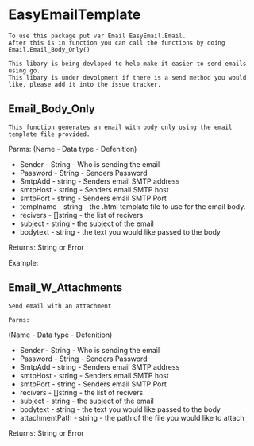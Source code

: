 # EasyEmailTemplate
    To use this package put var Email EasyEmail.Email.  
    After this is in function you can call the functions by doing Email.Email_Body_Only()

    This libary is being devloped to help make it easier to send emails using go.  
    This libary is under devolpment if there is a send method you would like, please add it into the issue tracker.

## Email_Body_Only
    This function generates an email with body only using the email template file provided.

Parms:
(Name - Data type - Defenition)
* Sender - String - Who is sending the email
* Password - String - Senders Password
* SmtpAdd - string - Senders email SMTP address
*  smtpHost - string - Senders email SMTP host
* smtpPort - string - Senders email SMTP Port
* templname - string - the .html template file to use for the email body.
* recivers - []string - the list of recivers
* subject - string - the subject of the email
* bodytext - string - the text you would like passed to the body

Returns:
    String or Error
    
Example: 
<!-- template.html
<!DOCTYPE html>
<html>

<body>
    {{.Message}}
</body>

</html>
-->

## Email_W_Attachments
    Send email with an attachment

    Parms:
(Name - Data type - Defenition)
  * Sender - String - Who is sending the email
  * Password - String - Senders Password
  * SmtpAdd - string - Senders email SMTP address
  * smtpHost - string - Senders email SMTP host
  * smtpPort - string - Senders email SMTP Port
  * recivers - []string - the list of recivers
  * subject - string - the subject of the email
  * bodytext - string - the text you would like passed to the body
  * attachmentPath - string - the path of the file you would like to attach

Returns:
    String or Error

